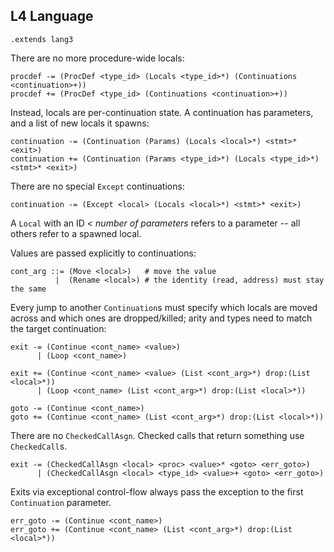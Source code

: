 ## L4 Language

```grammar
.extends lang3
```

There are no more procedure-wide locals:

```grammar
procdef -= (ProcDef <type_id> (Locals <type_id>*) (Continuations <continuation>+))
procdef += (ProcDef <type_id> (Continuations <continuation>+))
```

Instead, locals are per-continuation state. A continuation has parameters, and
a list of new locals it spawns:

```grammar
continuation -= (Continuation (Params) (Locals <local>*) <stmt>* <exit>)
continuation += (Continuation (Params <type_id>*) (Locals <type_id>*) <stmt>* <exit>)
```

There are no special `Except` continuations:

```grammar
continuation -= (Except <local> (Locals <local>*) <stmt>* <exit>)
```

A `Local` with an ID < *number of parameters* refers to a parameter --
all others refer to a spawned local.

Values are passed explicitly to continuations:

```grammar
cont_arg ::= (Move <local>)   # move the value
          |  (Rename <local>) # the identity (read, address) must stay the same
```

Every jump to another `Continuation`s must specify which locals are moved
across and which ones are dropped/killed; arity and types need to match the
target continuation:

```grammar
exit -= (Continue <cont_name> <value>)
      | (Loop <cont_name>)

exit += (Continue <cont_name> <value> (List <cont_arg>*) drop:(List <local>*))
      | (Loop <cont_name> (List <cont_arg>*) drop:(List <local>*))

goto -= (Continue <cont_name>)
goto += (Continue <cont_name> (List <cont_arg>*) drop:(List <local>*))
```

There are no `CheckedCallAsgn`. Checked calls that return something use
`CheckedCall`s.

```grammar
exit -= (CheckedCallAsgn <local> <proc> <value>* <goto> <err_goto>)
      | (CheckedCallAsgn <local> <type_id> <value>+ <goto> <err_goto>)
```

Exits via exceptional control-flow always pass the exception to the first `Continuation` parameter.

```grammar
err_goto -= (Continue <cont_name>)
err_goto += (Continue <cont_name> (List <cont_arg>*) drop:(List <local>*))
```
